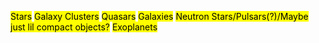 
<mark class="hltr-yellow">Stars</mark>
<mark class="hltr-purple">Galaxy Clusters</mark>
<mark class="hltr-red">Quasars</mark>
<mark class="hltr-blue">Galaxies</mark>
<mark class="hltr-orange">Neutron Stars/Pulsars(?)/Maybe just lil compact objects?</mark>
<mark class="hltr-brown">Exoplanets</mark>

